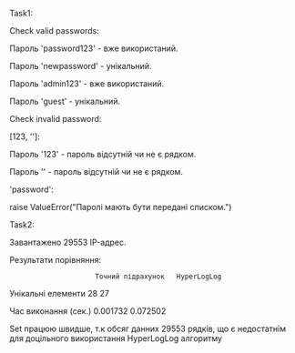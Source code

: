 Task1:



Check valid passwords:


Пароль 'password123' - вже використаний.

Пароль 'newpassword' - унікальний.

Пароль 'admin123' - вже використаний.

Пароль 'guest' - унікальний.


Check invalid password:

[123, '']:


Пароль '123' - пароль відсутній чи не є рядком.

Пароль '' - пароль відсутній чи не є рядком.


'password':

raise ValueError("Паролі мають бути передані списком.")



Task2:


Завантажено 29553 IP-адрес.


Результати порівняння:

                         Точний підрахунок   HyperLogLog   

Унікальні елементи       28                  27     

Час виконання (сек.)     0.001732            0.072502      

Set працюю швидше, т.к обсяг данних 29553 рядків, що є недостатнім для доцільного використання HyperLogLog алгоритму

